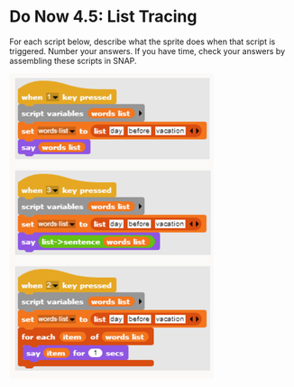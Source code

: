 # Do Now 4.5: List Tracing

For each script below, describe what the sprite does when that script is triggered. Number your answers. If you have time, check your answers by assembling these scripts in SNAP.

![List Do Now](../../.gitbook/assets/listdonow.png)

